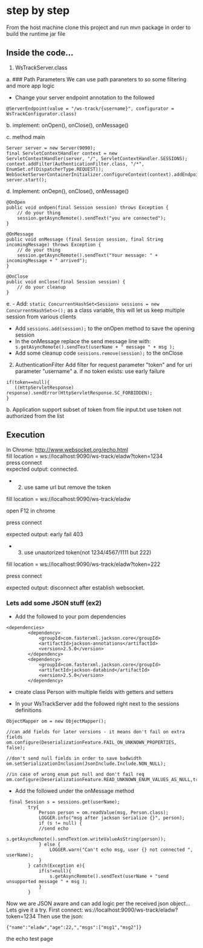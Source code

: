 # step by step
From the host machine clone this project and run mvn package in order to build the runtime jar file

## Inside the code...
1. WsTrackServer.class

a. ### Path Parameters
We can use path paraneters to so some filtering and more app logic
- Change your server endpoint annotation to the followed
```
@ServerEndpoint(value = "/ws-track/{username}", configurator = WsTrackConfigurator.class)
```

b. implement: onOpen(), onClose(),  onMessage()

c. method main
```
Server server = new Server(9090);
final ServletContextHandler context = new ServletContextHandler(server, "/", ServletContextHandler.SESSIONS);
context.addFilter(AuthenticationFilter.class, "/*", EnumSet.of(DispatcherType.REQUEST));
WebSocketServerContainerInitializer.configureContext(context).addEndpoint(WsTrackServer.class);
server.start();
```

d. Implement: onOepn(), onClose(), onMessage()
```
@OnOpen
public void onOpen(final Session session) throws Exception {
	// do your thing
	session.getAsyncRemote().sendText("you are connected");
}

@OnMessage
public void onMessage (final Session session, final String incomingMessage) throws Exception {
	// do your thing
	session.getAsyncRemote().sendText("Your message: " + incomingMessage + " arrived");
} 

@OnClose
public void onClose(final Session session) {
    // do your cleanup
}
```
e. - Add: `` static ConcurrentHashSet<Session> sessions = new ConcurrentHashSet<>(); `` as a class variable, this will let us keep multiple session from various clients
- Add `` sessions.add(session); `` to the onOpen method to save the opening session
- In the onMessage replace the send message line with: 
`` s.getAsyncRemote().sendText(userName + " message " + msg );``
- Add some cleanup code ``` sessions.remove(session); ``` to the onClose

2. AuthenticationFilter
Add filter for request parameter "token" and for uri parameter "username"
a. if no token exists: use early failure
```
if(token==null){ 
   ((HttpServletResponse) response).sendError(HttpServletResponse.SC_FORBIDDEN);
}
```
b. Application support subset of token from file input.txt
use token not authorized from the list

## Execution
In Chrome: http://www.websocket.org/echo.html  
fill location = ws://localhost:9090/ws-track/eladw?token=1234  
press connect  
expected output: connected.  

- 2. use same url but remove the token

fill location = ws://localhost:9090/ws-track/eladw

open F12 in chrome

press connect

expected output: early fail 403

- 3. use unautorized token(not 1234/4567/1111 but 222)

fill location = ws://localhost:9090/ws-track/eladw?token=222

press connect

expected output: disconnect after establish websocket.

### Lets add some JSON stuff (ex2)
- Add the followed to your pom dependencies

```
<dependencies>
        <dependency>
            <groupId>com.fasterxml.jackson.core</groupId>
            <artifactId>jackson-annotations</artifactId>
            <version>2.5.0</version>
        </dependency>
        <dependency>
            <groupId>com.fasterxml.jackson.core</groupId>
            <artifactId>jackson-databind</artifactId>
            <version>2.5.0</version>
        </dependency>
```

- create class Person with multiple fields with getters and setters

- In your WsTrackServer add the followed right next to the sessions definitions
```
ObjectMapper om = new ObjectMapper();

//can add fields for later versions - it means don't fail on extra fields
om.configure(DeserializationFeature.FAIL_ON_UNKNOWN_PROPERTIES, false); 

//don't send null fields in order to save badwidth
om.setSerializationInclusion(JsonInclude.Include.NON_NULL);

//in case of wrong enum put null and don't fail req
om.configure(DeserializationFeature.READ_UNKNOWN_ENUM_VALUES_AS_NULL,true); 
```
- Add the followed under the onMessage method
```
 final Session s = sessions.get(userName);
        try{
            Person person = om.readValue(msg, Person.class);
            LOGGER.info("msg after jackson serialize {}", person);
            if (s != null) {
	    	//send echo
                s.getAsyncRemote().sendText(om.writeValueAsString(person));
            } else {
                LOGGER.warn("Can't echo msg, user {} not connected ", userName);
            }
        } catch(Exception e){
            if(s!=null){
                s.getAsyncRemote().sendText(userName + "send unsupported message " + msg );
            }
        }
```


Now we are JSON aware and can add logic per the received json object...
Lets give it a try.
First connect: ws://localhost:9090/ws-track/eladw?token=1234
Then use the json:
```
{"name":"eladw","age":22,","msgs":["msg1","msg2"]}
```
the echo test page


